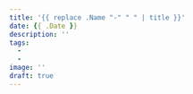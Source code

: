 ```yaml
---
title: '{{ replace .Name "-" " " | title }}'
date: {{ .Date }}
description: ''
tags:
  -
  -
image: ''
draft: true
---
```

